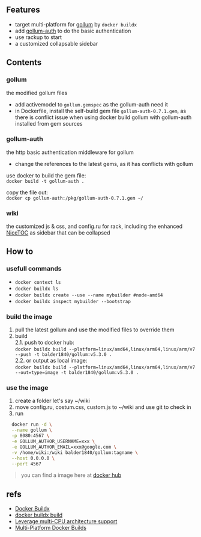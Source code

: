 ## Features
- target multi-platform for [gollum](https://github.com/gollum/gollum) by `docker buildx`
- add [gollum-auth](https://github.com/bjoernalbers/gollum-auth) to do the basic authentication
- use rackup to start
- a customized collapsable sidebar

## Contents

### gollum
the modified gollum files
- add activemodel to `gollum.gemspec` as the gollum-auth need it
- in Dockerfile, install the self-build gem file `gollum-auth-0.7.1.gem`,
as there is conflict issue when using docker build gollum with gollum-auth installed from gem sources 

### gollum-auth
the http basic authentication middleware for gollum
- change the references to the latest gems, as it has conflicts with gollum

use docker to build the gem file:  
`docker build -t gollum-auth .`

copy the file out:  
`docker cp gollum-auth:/pkg/gollum-auth-0.7.1.gem ~/`

### wiki
the customized js & css, and config.ru for rack, including the enhanced [NiceTOC](https://github.com/gollum/gollum/wiki/Custom-macros) as sidebar that can be collapsed

## How to

### usefull commands
- `docker context ls`
- `docker buildx ls`
- `docker buildx create --use --name mybuilder #node-amd64`
- `docker buildx inspect mybuilder --bootstrap`

### build the image

1. pull the latest gollum and use the modified files to override them
2. build <br>
    2.1. push to docker hub:  
      `docker buildx build --platform=linux/amd64,linux/arm64,linux/arm/v7 --push -t balder1840/gollum:v5.3.0 .`  
    2.2. or output as local image:  
      `docker buildx build --platform=linux/amd64,linux/arm64,linux/arm/v7 --out=type=image -t balder1840/gollum:v5.3.0 .`

### use the image

1. create a folder let's say ~/wiki
2. move config.ru, costum.css, custom.js to ~/wiki and use git to check in 
3. run 
 ```bash
   docker run -d \
   --name gollum \
   -p 8080:4567 \
   -e GOLLUM_AUTHOR_USERNAME=xxx \
   -e GOLLUM_AUTHOR_EMAIL=xxx@google.com \
   -v /home/wiki:/wiki balder1840/gollum:tagname \
   --host 0.0.0.0 \
   --port 4567
```

> you can find a image here at [docker hub](https://hub.docker.com/repository/docker/balder1840/gollum)


## refs
- [Docker Buildx](https://docs.docker.com/buildx/working-with-buildx/)
- [docker buildx build](https://docs.docker.com/engine/reference/commandline/buildx_build/)
- [Leverage multi-CPU architecture support](https://docs.docker.com/desktop/multi-arch/)
- [Multi-Platform Docker Builds](https://www.docker.com/blog/multi-platform-docker-builds/)
